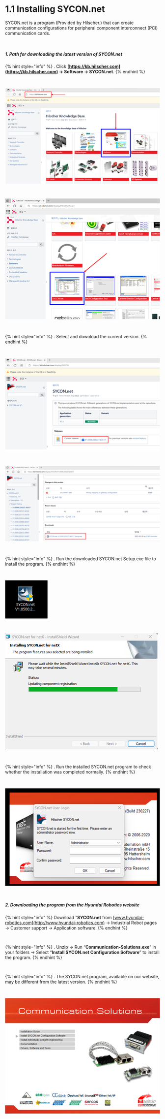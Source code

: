 ﻿# 1.1 Installing SYCON.net

SYCON.net is a program (Provided by Hilscher.) that can create communication configurations for peripheral component interconnect (PCI) communication cards.

<br>

##### 1. Path for downloading the latest version of SYCON.net

{% hint style="info" %}
\.      Click **[https://kb.hilscher.com](https://kb.hilscher.com) -> Software -> SYCON.net**.
{% endhint %}

<br>

![[Figure 1.1-1 SYCON.net Installation Screen]](<../_assets/1-Install-Program/image_1.png>)

<br>

![[Figure 1.1-2 SYCON.net Installation Screen]](<../_assets/1-Install-Program/image_2.png>)

<br>

{% hint style="info" %}
\.      Select and download the current version.
{% endhint %}

<br>

![[Figure 1.1-3 SYCON.net Installation Screen]](<../_assets/1-Install-Program/image_3.png>)

<br>

![[Figure 1.1-4 SYCON.net Installation Screen]](<../_assets/1-Install-Program/image_4.png>)

<br>

{% hint style="info" %}
\.      Run the downloaded SYCON.net Setup.exe file to install the program.
{% endhint %}

<br>

![[Figure 1.1-5 SYCON.net Installation Screen]](<../_assets/1-Install-Program/image_5.png>)

<br>

![[Figure 1.1-6 SYCON.net Installation Screen]](<../_assets/1-Install-Program/image_6.png>)

<br>

{% hint style="info" %}
\.      Run the installed SYCON.net program to check whether the installation was completed normally.
{% endhint %}

<br>

![[Figure 1.1-7 SYCON.net Installation Screen]](<../_assets/1-Install-Program/image_7.png>)

<br>


##### 2. Downloading the program from the Hyundai Robotics website

{% hint style="info" %}
Download “**SYCON.net** from [www.hyundai-robotics.com](http://www.hyundai-robotics.com) -> Industrial Robot pages -> Customer support -> Application software.
{% endhint %}

<br>

{% hint style="info" %}
\.      Unzip -> Run “**Communication-Solutions.exe**” in your folders -> Select “**Install SYCON.net Configuration Software**” to install the program.
{% endhint %}

<br>

{% hint style="info" %}
\.      The SYCON.net program, available on our website, may be different from the latest version.
{% endhint %}

<br>

![[Figure 1.1-8 SYCON.net Installation Screen]](<../_assets/1-Install-Program/image_8.png>)

<br>